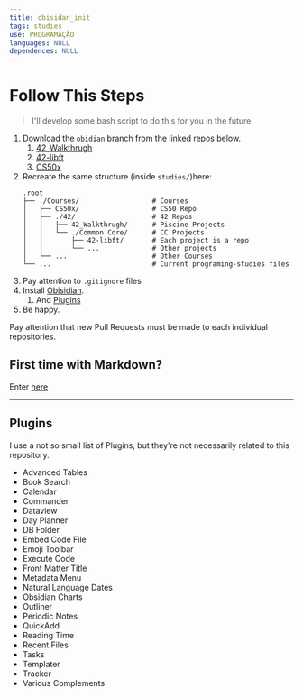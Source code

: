 ```yaml
---
title: obisidan_init
tags: studies
use: PROGRAMAÇÃO
languages: NULL
dependences: NULL
---
```


# Follow This Steps

> I'll develop some bash script to do this for you in the future

1. Download the `obidian` branch from the linked repos below.
	1. [42_Walkthrugh](https://github.com/the-8-bits/42_Walkthrugh)
	2. [42-libft](https://github.com/the-8-bits/42-libft)
	3. [CS50x](https://github.com/see7e/cs50x/tree/obsidian)
2.  Recreate the same structure (inside `studies/`)here:
	```
	.root
	├── ./Courses/                 	# Courses
	│	├── CS50x/                 	# CS50 Repo
	│	├── ./42/                   # 42 Repos
	│	│   ├── 42_Walkthrugh/     	# Piscine Projects
	│	│   └── ./Common Core/      # CC Projects
	│	│   	├── 42-libft/      	# Each project is a repo
	│	│   	└── ...            	# Other projects
	│	└── ...		            	# Other Courses
	└── ...                    		# Current programing-studies files
	```
3. Pay attention to `.gitignore` files
4. Install [Obisidian](https://help.obsidian.md/Getting+started/Download+and+install+Obsidian).
	1. And [Plugins](#plugins)
5. Be happy.

Pay attention that new Pull Requests must be made to each individual repositories.

## First time with Markdown?

Enter [here](first-time.md)

---

## Plugins

I use a not so small list of Plugins, but they're not necessarily related to this repository.

- Advanced Tables
- Book Search
- Calendar
- Commander
- Dataview
- Day Planner
- DB Folder
- Embed Code File
- Emoji Toolbar
- Execute Code
- Front Matter Title
- Metadata Menu
- Natural Language Dates
- Obsidian Charts
- Outliner
- Periodic Notes
- QuickAdd
- Reading Time
- Recent Files
- Tasks
- Templater
- Tracker
- Various Complements